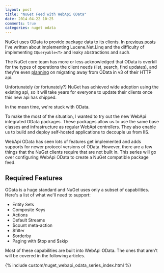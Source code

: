 ```yaml
---
layout: post
title: "NuGet Feed with WebApi OData"
date: 2014-04-22 10:25
comments: true
categories: nuget odata
---
```


NuGet uses OData to provide package data to its clients. In
[previous posts](/blog/2012/03/29/Getting-Started-With-Relinq/)
I've written about implementing Lucene.Net.Linq and the difficulty
of implementing `IQueryable<T>` and leaky abstractions and such.

The NuGet core team has more or less acknowledged that OData is overkill
for the types of operations the client needs (list, search, find updates),
and they're even [planning](https://github.com/NuGet/NuGetGallery/issues/595)
on migrating away from OData in v3 of their HTTP api.

Unfortunately (or fortunately?) NuGet has achieved wide adoption using
the existing api, so it will take years for everyone to update their clients
once this new api has shipped.

In the mean time, we're stuck with OData.

To make the most of the situation, I wanted to try out the new WebApi
integrated OData packages. These packages allow us to use the same base classes
and infrastructure as regular WebApi controllers. They also enable us
to build and deploy self-hosted applications to decouple us from IIS.

WebApi OData has seen lots of features get implemented and adds supports
for newer protocol versions of OData. However, there are a few things that
the NuGet clients require that are not built in. This series will
go over configuring WebApi OData to create a NuGet compatible package feed.

## Required Features

OData is a huge standard and NuGet uses only a subset of capabilities.
Here's a list of what we'll need to support:

* Entity Sets
* Composite Keys
* Actions
* Default Streams
* $count meta-action
* $filter
* $orderby
* Paging with $top and $skip

Most of these capabilities are built into WebApi OData.
The ones that aren't will be covered in the following articles.

{% include custom/nuget_webapi_odata_series_index.html %}
